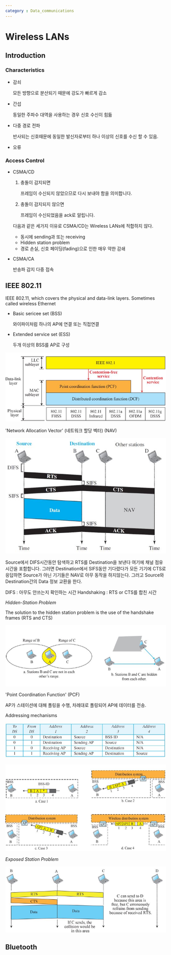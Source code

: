 ```yaml
---
category : Data_communications
---
```


# Wireless LANs

## Introduction

### Characteristics

- 감쇠
  
  모든 방향으로 분산되기 때문에 강도가 빠르게 감소

- 간섭
  
  동일한 주파수 대역을 사용하는 경우 신호 수신이 힘듦

- 다중 경로 전파
  
  반사되는 신호때문에 동일한 발신자로부터 하나 이상의 신호를 수신 할 수 있음.

- 오류

### Access Control

- CSMA/CD
  
    1. 충돌이 감지되면
    
        프레임이 수신되지 않았으므로 다시 보내야 함을 의미합니다.

    2. 충돌이 감지되지 않으면

        프레임이 수신되었음을 ack로 알립니다.

    다음과 같은 세가지 이유로 CSMA/CD는 Wireless LANs에 적합하지 않다.
    
    - 동시에 sending과 또는 receiving
    - Hidden station problem
    - 경로 손실, 신호 페이딩(fading)으로 인한 매우 약한 감쇄

- CSMA/CA

    반송파 감지 다중 접속

## IEEE 802.11

IEEE 802.11, which covers the physical and data-link layers. Sometimes called wireless Ethernet

- Basic sericee set (BSS)

  와이파이처럼 하나의 AP에 연결 또는 직접연결

- Extended service set (ESS)

    두개 이상의 BSS를 AP로 구성

![img](/assets/img/Data_communication/IEEE802.11.JPG)

'Network Allocation Vector' (네트워크 할당 벡터) (NAV)

![img](/assets/img/Data_communication/IEEE802.11MAC.JPG)

Source에서 DIFS시간동안 탐색하고 RTS를 Destination을 보낸다 여기에 채널 점유 시간을 포함합니다. 그러면 Destination에서 SIFS동안 기다렸다가 모든 기기에 CTS로 응답하면 Source가 아닌 기기들은 NAV로 아무 동작을 하지않는다. 그러고 Source와 Destination간의 Data 정보 교환을 한다.

DIFS : 아무도 안쓰는지 확인하는 시간
Handshaking : RTS or CTS를 합친 시간

*Hidden-Station Problem*

The solution to the hidden station problem is the use of the handshake frames (RTS and CTS)

![img](/assets/img/Data_communication/IEEE802.11Problem2.JPG)

'Point Coordination Function' (PCF)

AP가 스테이션에 대해 폴링을 수행, 차례대로 폴링되어 AP에 데이터를 전송.

Addressing mechanisms

![img](/assets/img/Data_communication/IEEE802.11Addressing.JPG)

![img](/assets/img/Data_communication/IEEE802.11Addressing2.JPG)

*Exposed Station Problem*

![img](/assets/img/Data_communication/IEEE802.11Problem.JPG)


## Bluetooth
